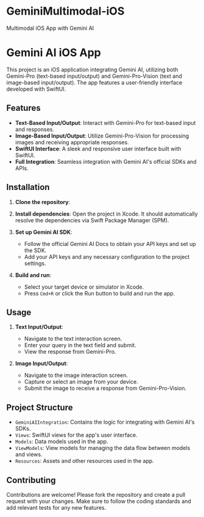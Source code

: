 # GeminiMultimodal-iOS
Multimodal iOS App with Gemini AI 

# Gemini AI iOS App

This project is an iOS application integrating Gemini AI, utilizing both Gemini-Pro (text-based input/output) and Gemini-Pro-Vision (text and image-based input/output). The app features a user-friendly interface developed with SwiftUI.

## Features

- **Text-Based Input/Output**: Interact with Gemini-Pro for text-based input and responses.
- **Image-Based Input/Output**: Utilize Gemini-Pro-Vision for processing images and receiving appropriate responses.
- **SwiftUI Interface**: A sleek and responsive user interface built with SwiftUI.
- **Full Integration**: Seamless integration with Gemini AI's official SDKs and APIs.

## Installation

1. **Clone the repository**:
   
2. **Install dependencies**:
    Open the project in Xcode. It should automatically resolve the dependencies via Swift Package Manager (SPM).
   
4. **Set up Gemini AI SDK**:
    - Follow the official Gemini AI Docs to obtain your API keys and set up the SDK.
    - Add your API keys and any necessary configuration to the project settings.

5. **Build and run**:
    - Select your target device or simulator in Xcode.
    - Press `Cmd+R` or click the Run button to build and run the app.

## Usage

1. **Text Input/Output**:
    - Navigate to the text interaction screen.
    - Enter your query in the text field and submit.
    - View the response from Gemini-Pro.

2. **Image Input/Output**:
    - Navigate to the image interaction screen.
    - Capture or select an image from your device.
    - Submit the image to receive a response from Gemini-Pro-Vision.

## Project Structure

- `GeminiAIIntegration`: Contains the logic for integrating with Gemini AI's SDKs.
- `Views`: SwiftUI views for the app's user interface.
- `Models`: Data models used in the app.
- `ViewModels`: View models for managing the data flow between models and views.
- `Resources`: Assets and other resources used in the app.

## Contributing

Contributions are welcome! Please fork the repository and create a pull request with your changes. Make sure to follow the coding standards and add relevant tests for any new features.

